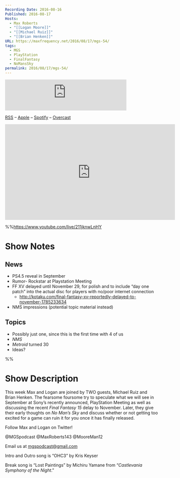 ```yaml
---
Recording Date: 2016-08-16
Published: 2016-08-17
Hosts:
  - Max Roberts
  - "[[Logan Moore]]"
  - "[[Michael Ruiz]]"
  - "[[Brian Henken]]"
URL: https://maxfrequency.net/2016/08/17/mgs-54/
tags:
  - MGS
  - PlayStation
  - FinalFantasy
  - NoMansSky
permalink: 2016/08/17/mgs-54/
---
```

<iframe src="https://podcasters.spotify.com/pod/show/millennialgamingspeak/embed/episodes/Episode-54-Will-PlayStation-Neo-Release-This-Year-e1adhru/a-a6ts43m" height="102px" width="400px" frameborder="0" scrolling="no"></iframe>

[RSS](https://anchor.fm/s/74aa3858/podcast/rss) – [Apple](https://podcasts.apple.com/us/podcast/episode-3-gdc-wrap-up/id1000915981?i=1000542222515) – [Spotify](https://open.spotify.com/episode/7wePXT4Bt22LWifVLx3n8y) – [Overcast](https://overcast.fm/+EtIgeWxEU)

<div class=iframe-container>
<iframe width="560" height="315" src="https://www.youtube-nocookie.com/embed/211jknwLnHY?si=SaXN8aF0haY0Vln1" title="YouTube video player" frameborder="0" allow="accelerometer; autoplay; clipboard-write; encrypted-media; gyroscope; picture-in-picture; web-share" allowfullscreen></iframe>
</div>

%%https://www.youtube.com/live/211jknwLnHY

# Show Notes

## News

- PS4.5 reveal in September
- Rumor- Rockstar at Playstation Meeting 
- FF XV delayed until November 29, for polish and to include “day one patch” into the actual disc for players with no/poor internet connection
	- http://kotaku.com/final-fantasy-xv-reportedly-delayed-to-november-1785233634 
- NMS impressions (potential topic material instead)

## Topics

- Possibly just one, since this is the first time with 4 of us
- *NMS*
- *Metroid* turned 30
- Ideas?

%%
# Show Description

This week Max and Logan are joined by TWO guests, Michael Ruiz and Brian Henken. The fearsome foursome try to speculate what we will see in September at Sony’s recently announced, PlayStation Meeting as well as discussing the recent *Final Fantasy 15* delay to November. Later, they give their early thoughts on *No Man’s Sky* and discuss whether or not getting too excited for a game can ruin it for you once it has finally released.

Follow Max and Logan on Twitter!

@MGSpodcast
@MaxRoberts143
@MooreMan12

Email us at mgspodcast@gmail.com

Intro and Outro song is “OHC3” by Kris Keyser

Break song is “Lost Paintings” by Michiru Yamane from “*Castlevania Symphony of the Night*.”
